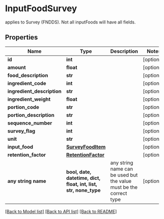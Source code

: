 # InputFoodSurvey

applies to Survey (FNDDS). Not all inputFoods will have all fields.

## Properties
Name | Type | Description | Notes
------------ | ------------- | ------------- | -------------
**id** | **int** |  | [optional] 
**amount** | **float** |  | [optional] 
**food_description** | **str** |  | [optional] 
**ingredient_code** | **int** |  | [optional] 
**ingredient_description** | **str** |  | [optional] 
**ingredient_weight** | **float** |  | [optional] 
**portion_code** | **str** |  | [optional] 
**portion_description** | **str** |  | [optional] 
**sequence_number** | **int** |  | [optional] 
**survey_flag** | **int** |  | [optional] 
**unit** | **str** |  | [optional] 
**input_food** | [**SurveyFoodItem**](SurveyFoodItem.md) |  | [optional] 
**retention_factor** | [**RetentionFactor**](RetentionFactor.md) |  | [optional] 
**any string name** | **bool, date, datetime, dict, float, int, list, str, none_type** | any string name can be used but the value must be the correct type | [optional]

[[Back to Model list]](../README.md#documentation-for-models) [[Back to API list]](../README.md#documentation-for-api-endpoints) [[Back to README]](../README.md)


